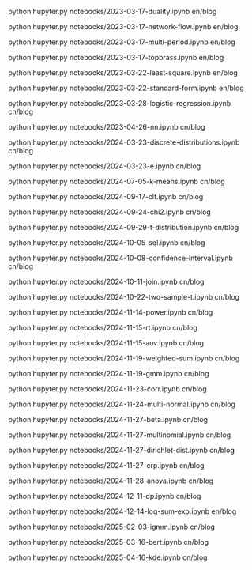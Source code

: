 python hupyter.py notebooks/2023-03-17-duality.ipynb en/blog

python hupyter.py notebooks/2023-03-17-network-flow.ipynb en/blog

python hupyter.py notebooks/2023-03-17-multi-period.ipynb en/blog

python hupyter.py notebooks/2023-03-17-topbrass.ipynb en/blog

python hupyter.py notebooks/2023-03-22-least-square.ipynb en/blog

python hupyter.py notebooks/2023-03-22-standard-form.ipynb en/blog

python hupyter.py notebooks/2023-03-28-logistic-regression.ipynb cn/blog

python hupyter.py notebooks/2023-04-26-nn.ipynb cn/blog

python hupyter.py notebooks/2024-03-23-discrete-distributions.ipynb cn/blog

python hupyter.py notebooks/2024-03-23-e.ipynb cn/blog

python hupyter.py notebooks/2024-07-05-k-means.ipynb cn/blog

python hupyter.py notebooks/2024-09-17-clt.ipynb cn/blog

python hupyter.py notebooks/2024-09-24-chi2.ipynb cn/blog

python hupyter.py notebooks/2024-09-29-t-distribution.ipynb cn/blog

python hupyter.py notebooks/2024-10-05-sql.ipynb cn/blog

python hupyter.py notebooks/2024-10-08-confidence-interval.ipynb cn/blog

python hupyter.py notebooks/2024-10-11-join.ipynb cn/blog

python hupyter.py notebooks/2024-10-22-two-sample-t.ipynb cn/blog

python hupyter.py notebooks/2024-11-14-power.ipynb cn/blog

python hupyter.py notebooks/2024-11-15-rt.ipynb cn/blog

python hupyter.py notebooks/2024-11-15-aov.ipynb cn/blog

python hupyter.py notebooks/2024-11-19-weighted-sum.ipynb cn/blog

python hupyter.py notebooks/2024-11-19-gmm.ipynb cn/blog

python hupyter.py notebooks/2024-11-23-corr.ipynb cn/blog

python hupyter.py notebooks/2024-11-24-multi-normal.ipynb cn/blog

python hupyter.py notebooks/2024-11-27-beta.ipynb cn/blog

python hupyter.py notebooks/2024-11-27-multinomial.ipynb cn/blog

python hupyter.py notebooks/2024-11-27-dirichlet-dist.ipynb cn/blog

python hupyter.py notebooks/2024-11-27-crp.ipynb cn/blog

python hupyter.py notebooks/2024-11-28-anova.ipynb cn/blog

python hupyter.py notebooks/2024-12-11-dp.ipynb cn/blog

python hupyter.py notebooks/2024-12-14-log-sum-exp.ipynb en/blog

python hupyter.py notebooks/2025-02-03-igmm.ipynb cn/blog

python hupyter.py notebooks/2025-03-16-bert.ipynb cn/blog

python hupyter.py notebooks/2025-04-16-kde.ipynb cn/blog